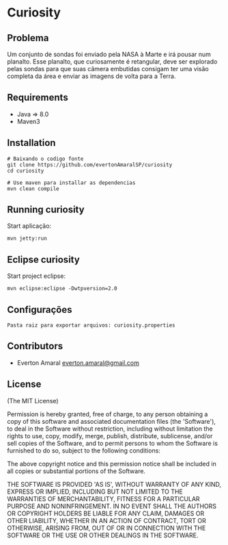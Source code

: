 Curiosity
===========

Problema
---------------

Um conjunto de sondas foi enviado pela NASA à Marte e irá pousar num planalto. Esse planalto, que curiosamente é retangular, deve ser explorado pelas sondas para que suas câmera embutidas consigam ter uma visão completa da área e enviar as imagens de volta para a Terra.


Requirements
-------------------

 * Java => 8.0
 * Maven3
 

Installation
--------------

    # Baixando o codigo fonte
    git clone https://github.com/evertonAmaralSP/curiosity
    cd curiosity

    # Use maven para installar as dependencias
    mvn clean compile


Running curiosity
------------------------------

Start aplicação:

    mvn jetty:run

Eclipse curiosity
------------------------------

Start project eclipse:

    mvn eclipse:eclipse -Dwtpversion=2.0

Configurações
------------------------------

    Pasta raiz para exportar arquivos: curiosity.properties

Contributors
------------

 * Everton Amaral <everton.amaral@gmail.com>


License
-------

  (The MIT License)

  Permission is hereby granted, free of charge, to any person obtaining
  a copy of this software and associated documentation files (the
  'Software'), to deal in the Software without restriction, including
  without limitation the rights to use, copy, modify, merge, publish,
  distribute, sublicense, and/or sell copies of the Software, and to
  permit persons to whom the Software is furnished to do so, subject to
  the following conditions:

  The above copyright notice and this permission notice shall be
  included in all copies or substantial portions of the Software.

  THE SOFTWARE IS PROVIDED 'AS IS', WITHOUT WARRANTY OF ANY KIND,
  EXPRESS OR IMPLIED, INCLUDING BUT NOT LIMITED TO THE WARRANTIES OF
  MERCHANTABILITY, FITNESS FOR A PARTICULAR PURPOSE AND NONINFRINGEMENT.
  IN NO EVENT SHALL THE AUTHORS OR COPYRIGHT HOLDERS BE LIABLE FOR ANY
  CLAIM, DAMAGES OR OTHER LIABILITY, WHETHER IN AN ACTION OF CONTRACT,
  TORT OR OTHERWISE, ARISING FROM, OUT OF OR IN CONNECTION WITH THE
  SOFTWARE OR THE USE OR OTHER DEALINGS IN THE SOFTWARE.
